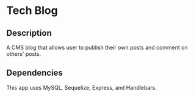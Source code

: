 # Tech Blog

## Description

A CMS blog that allows user to publish their own posts and comment on others' posts.

## Dependencies

This app uses MySQL, Sequelize, Express, and Handlebars.

